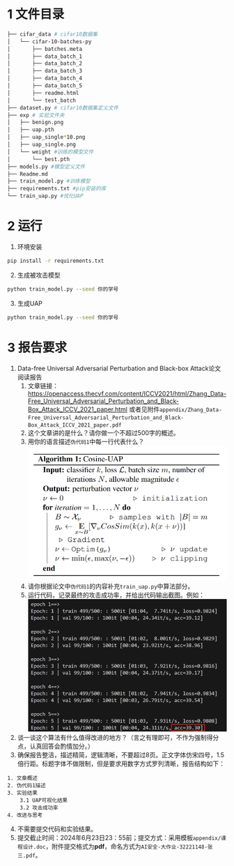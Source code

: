 

# 1 文件目录
```bash
├── cifar_data # cifar10数据集
│   └── cifar-10-batches-py
│       ├── batches.meta
│       ├── data_batch_1
│       ├── data_batch_2
│       ├── data_batch_3
│       ├── data_batch_4
│       ├── data_batch_5
│       ├── readme.html
│       └── test_batch
├── dataset.py # cifar10数据集定义文件
├── exp # 实验文件夹
│   ├── benign.png
│   ├── uap.pth
│   ├── uap_single*10.png
│   ├── uap_single.png
│   └── weight #训练的模型文件
│       └── best.pth
├── models.py #模型定义文件
├── Readme.md 
├── train_model.py #训练模型
├── requirements.txt #pip安装的库
└── train_uap.py #优化UAP
```

# 2 运行
1. 环境安装
```bash
pip install -r requirements.txt
```

2. 生成被攻击模型
```bash
python train_model.py --seed 你的学号
```

3. 生成UAP
```bash
python train_model.py --seed 你的学号
```

# 3 报告要求
1. Data-free Universal Adversarial Perturbation and Black-box Attack论文阅读报告
    1. 文章链接：https://openaccess.thecvf.com/content/ICCV2021/html/Zhang_Data-Free_Universal_Adversarial_Perturbation_and_Black-Box_Attack_ICCV_2021_paper.html 或者见附件```appendix/Zhang_Data-Free_Universal_Adversarial_Perturbation_and_Black-Box_Attack_ICCV_2021_paper.pdf```
    2. 这个文章讲的是什么？请你做一个不超过500字的概述。
    3. 用你的语言描述```伪代码1```中每一行代表什么？
    ![伪代码1](fig/image.png)
    4. 请你根据论文中```伪代码1```的内容补充```train_uap.py```中算法部分。
    5. 运行代码，记录最终的攻击成功率，并给出代码输出截图。例如：
    ![实验截图1](fig/image-1.png)
2. 谈一谈这个算法有什么值得改进的地方？（言之有理即可，不作为强制得分点，认真回答会酌情加分。）
3. 确保报告整洁，描述精简，逻辑清晰，不要超过8页。正文字体仿宋四号，1.5倍行距。标题字体不做限制，但是要求用数字方式罗列清晰，报告结构如下：
```
1. 文章概述
2. 伪代码1描述
3. 实验结果
    3.1 UAP可视化结果
    3.2 攻击成功率
4. 改进与思考
```
4. 不需要提交代码和实验结果。
5. 提交截止时间：2024年6月23日23：55前；提交方式：采用模板```appendix/课程设计.doc```，附件提交格式为**pdf**，命名方式为```AI安全-大作业-32221148-张三.pdf```。
